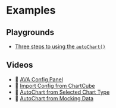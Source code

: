 # Examples

## Playgrounds

- [Three steps to using the `autoChart()`](https://observablehq.com/@jiazhewang/autochart-automatic-chart-dev-library-by-antv)

## Videos

- 🎥 [AVA Config Panel](https://www.bilibili.com/video/av82223118)
- 🎥 [Import Config from ChartCube](https://www.bilibili.com/video/av82223419)
- 🎥 [AutoChart from Selected Chart Type](https://www.bilibili.com/video/av82223498)
- 🎥 [AutoChart from Mocking Data](https://www.bilibili.com/video/av82223577)
